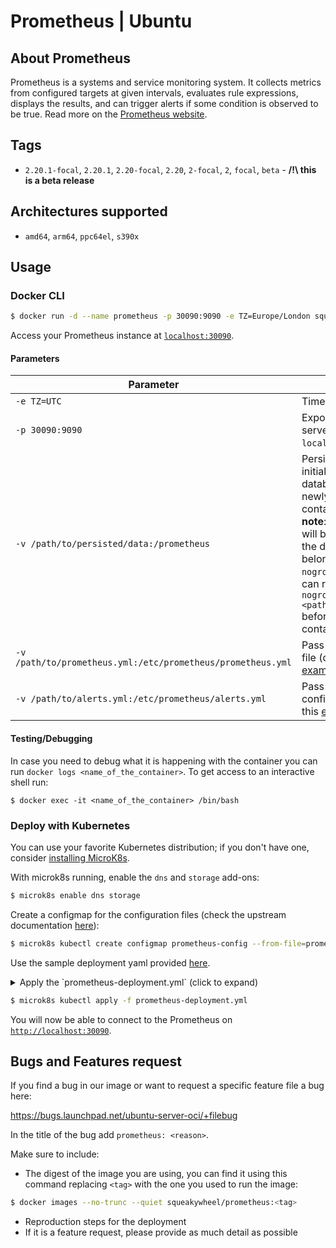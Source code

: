 # Prometheus | Ubuntu

## About Prometheus

Prometheus is a systems and service monitoring system. It collects metrics from configured targets at given intervals, evaluates rule expressions, displays the results, and can trigger alerts if some condition is observed to be true. Read more on the [Prometheus website](https://prometheus.io/).

## Tags

* `2.20.1-focal`, `2.20.1`, `2.20-focal`, `2.20`, `2-focal`, `2`, `focal`, `beta` - **/!\ this is a beta release**

## Architectures supported

* `amd64`, `arm64`, `ppc64el`, `s390x`

## Usage

### Docker CLI

```sh
$ docker run -d --name prometheus -p 30090:9090 -e TZ=Europe/London squeakywheel/prometheus:edge
```

Access your Prometheus instance at [`localhost:30090`](http://localhost:30090/).

#### Parameters

| Parameter | Description |
|---|---|
| `-e TZ=UTC` | Timezone. |
| `-p 30090:9090` | Expose Prometheus server on `localhost:30090`. |
| `-v /path/to/persisted/data:/prometheus` | Persist data instead of initializing a new database for each newly launched container. **Important note**: the directory you will be using to persist the data needs to belong to `nogroup:nobody`. You can run `chown nogroup:nobody <path_to_persist_data>` before launching your container. |
| `-v /path/to/prometheus.yml:/etc/prometheus/prometheus.yml` | Pass a custom config file (download this [example file](https://git.launchpad.net/~canonical-server/ubuntu-server-oci/+git/prometheus/plain/oci/examples/config/prometheus.yml)). |
| `-v /path/to/alerts.yml:/etc/prometheus/alerts.yml` | Pass a custom alerts config file (download this [example file](https://git.launchpad.net/~canonical-server/ubuntu-server-oci/+git/prometheus/plain/oci/examples/config/alerts.yml)). |


#### Testing/Debugging

In case you need to debug what it is happening with the container you can run `docker logs <name_of_the_container>`. To get access to an interactive shell run:

```
$ docker exec -it <name_of_the_container> /bin/bash
```

### Deploy with Kubernetes

You can use your favorite Kubernetes distribution; if you don't have one, consider [installing MicroK8s](https://microk8s.io/).

With microk8s running, enable the `dns` and `storage` add-ons:
```sh
$ microk8s enable dns storage
 ```

Create a configmap for the configuration files (check the upstream documentation [here](https://prometheus.io/docs/prometheus/2.20/getting_started/)):

```sh
$ microk8s kubectl create configmap prometheus-config --from-file=prometheus=config/prometheus.yml --from-file=prometheus-alerts=config/alerts.yml
```

Use the sample deployment yaml provided [here](https://git.launchpad.net/~canonical-server/ubuntu-server-oci/+git/prometheus/plain/examples/prometheus-deployment.yml).

<details>
  <summary>Apply the `prometheus-deployment.yml` (click to expand)</summary>

```yaml
# prometheus-deployment.yml
---
apiVersion: v1
kind: PersistentVolumeClaim
metadata:
  name: prometheus-volume-claim
spec:
  accessModes:
    - ReadWriteOnce
  storageClassName: microk8s-hostpath
  resources:
    requests:
      storage: 500M
---
apiVersion: apps/v1
kind: Deployment
metadata:
  name: prometheus-deployment
spec:
  replicas: 1
  selector:
    matchLabels:
      app: prometheus
  template:
    metadata:
      labels:
        app: prometheus
    spec:
      containers:
      - name: prometheus
        image: squeakywheel/prometheus:edge
        volumeMounts:
        - name: prometheus-config-volume
          mountPath: /etc/prometheus/prometheus.yml
          subPath: prometheus.yml
        - name: prometheus-config-volume
          mountPath: /etc/prometheus/alerts.yml
          subPath: alerts.yml
        - name: prometheus-data
          mountPath: /prometheus
        ports:
        - containerPort: 9090
          name: prometheus
          protocol: TCP
      volumes:
        - name: prometheus-config-volume
          configMap:
            name: prometheus-config
            items:
            - key: prometheus
              path: prometheus.yml
            - key: prometheus-alerts
              path: alerts.yml
        - name: prometheus-data
          persistentVolumeClaim:
            claimName: prometheus-volume-claim
---
apiVersion: v1
kind: Service
metadata:
  name: prometheus-service
spec:
  type: NodePort
  selector:
    app: prometheus
  ports:
  - protocol: TCP
    port: 9090
    targetPort: 9090
    nodePort: 30090
    name: prometheus
```

</details>

```sh
$ microk8s kubectl apply -f prometheus-deployment.yml
```

You will now be able to connect to the Prometheus on [`http://localhost:30090`](http://localhost:30090).

## Bugs and Features request

If you find a bug in our image or want to request a specific feature file a bug here:

https://bugs.launchpad.net/ubuntu-server-oci/+filebug

In the title of the bug add `prometheus: <reason>`.

Make sure to include:

* The digest of the image you are using, you can find it using this command replacing `<tag>` with the one you used to run the image:
```sh
$ docker images --no-trunc --quiet squeakywheel/prometheus:<tag>
```
* Reproduction steps for the deployment
* If it is a feature request, please provide as much detail as possible
